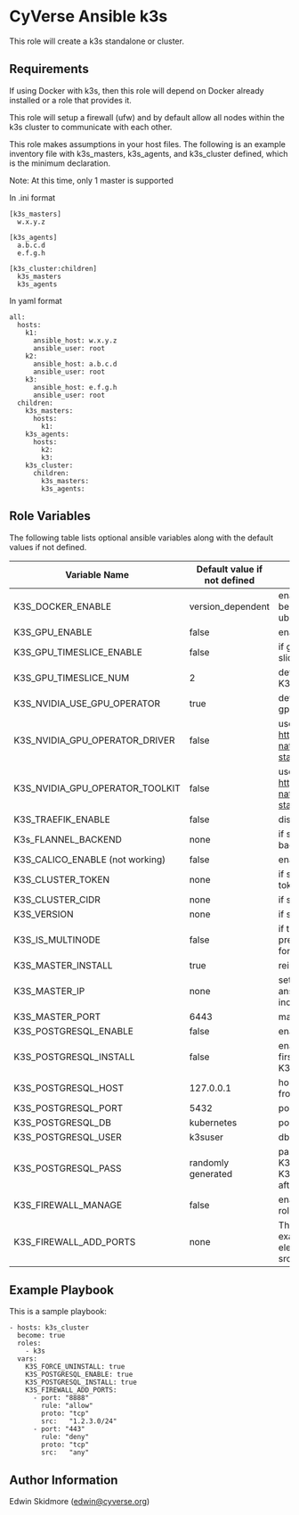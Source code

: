CyVerse Ansible k3s
===================

This role will create a k3s standalone or cluster.

Requirements
------------

If using Docker with k3s, then this role will depend on Docker already installed or a role that provides it.

This role will setup a firewall (ufw) and by default allow all nodes within the k3s cluster to communicate with each other.

This role makes assumptions in your host files. The following is an example inventory file with k3s_masters, k3s_agents, and k3s_cluster defined, which is the minimum declaration.

Note: At this time, only 1 master is supported

In .ini format
````
[k3s_masters]
  w.x.y.z

[k3s_agents]
  a.b.c.d
  e.f.g.h

[k3s_cluster:children]
  k3s_masters
  k3s_agents
````
In yaml format
````
all:
  hosts:
    k1:
      ansible_host: w.x.y.z
      ansible_user: root
    k2:
      ansible_host: a.b.c.d
      ansible_user: root
    k3:
      ansible_host: e.f.g.h
      ansible_user: root
  children:
    k3s_masters:
      hosts:
        k1:
    k3s_agents:
      hosts:
        k2:
        k3:
    k3s_cluster:
      children:
        k3s_masters:
        k3s_agents:
````

Role Variables
--------------

The following table lists optional ansible variables along with the default values if not defined.

Variable Name | Default value if not defined | Description
------------- | ---------------------- | -----------
K3S_DOCKER_ENABLE | version_dependent | enables the docker engine if not set will be true unless the os version is ubuntu2204 or newer
K3S_GPU_ENABLE | false | enables nvidia gpu driver
K3S_GPU_TIMESLICE_ENABLE | false | if gpu enabled, this setting will enable time slicing
K3S_GPU_TIMESLICE_NUM | 2 | default time slices is two, if K3S_GPU_TIMESLICE_ENABLE
K3S_NVIDIA_USE_GPU_OPERATOR | true | default is to use nvidia's gpu operator (if gpu enabled)
K3S_NVIDIA_GPU_OPERATOR_DRIVER | false | use driver in container (see https://docs.nvidia.com/datacenter/cloud-native/gpu-operator/latest/getting-started.html)
K3S_NVIDIA_GPU_OPERATOR_TOOLKIT | false | use toolkit in container (see https://docs.nvidia.com/datacenter/cloud-native/gpu-operator/latest/getting-started.html)
K3S_TRAEFIK_ENABLE | false | disable traefik ingress
K3s_FLANNEL_BACKEND | none | if set, it will pass the value to --flannel-backend=
K3S_CALICO_ENABLE  (not working) | false | enable calico
K3S_CLUSTER_TOKEN | none | if set, the cluster will be initialized to this token, rather than randomly generated
K3S_CLUSTER_CIDR | none | if set, cidr for cluster e.g. 192.168.0.0/16
K3S_VERSION | none | if set, will attempt to set the k3s version
K3S_IS_MULTINODE | false | if true, then will do additional setup to prepare hosts for multinodes (like ip forwarding)
K3S_MASTER_INSTALL | true | reinstall master node(s)
K3S_MASTER_IP | none | sets the k3s masters ip for when ansible_default_ipv4 is getting an incorrect value
K3S_MASTER_PORT | 6443 | master node port
K3S_POSTGRESQL_ENABLE | false | enables the use of postgresql
K3S_POSTGRESQL_INSTALL | false | enables installation of postgresql on the first k3s master; K3S_POSTGRESQL_ENABLE must be true
K3S_POSTGRESQL_HOST | 127.0.0.1 | host name or ip setting for postgresql db, from the k3s master configuration
K3S_POSTGRESQL_PORT | 5432 | port for postgresql db
K3S_POSTGRESQL_DB   | kubernetes | postgres database name
K3S_POSTGRESQL_USER | k3suser | db username to K3S_POSTGRESQL_DB
K3S_POSTGRESQL_PASS | randomly generated | password to use for K3S_POSTGRESQL_USER to access K3S_POSTGRESQL_DB; stored in /opt/k3s after being generated
K3S_FIREWALL_MANAGE | false | enables firewall management through this role
K3S_FIREWALL_ADD_PORTS | none | This is an array of dictionaries (see example playbook for examples); each element should have port, rule, proto, and src

Example Playbook
----------------

This is a sample playbook:
````
- hosts: k3s_cluster
  become: true
  roles:
    - k3s
  vars:
    K3S_FORCE_UNINSTALL: true
    K3S_POSTGRESQL_ENABLE: true
    K3S_POSTGRESQL_INSTALL: true
    K3S_FIREWALL_ADD_PORTS:
      - port: "8888"
        rule: "allow"
        proto: "tcp"
        src:   "1.2.3.0/24"
      - port: "443"
        rule: "deny"
        proto: "tcp"
        src:   "any"
````

Author Information
------------------
Edwin Skidmore (edwin@cyverse.org)

